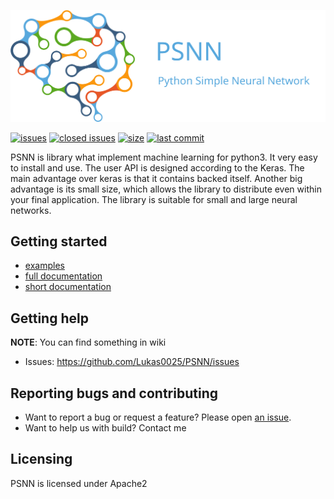 [![PSNN](https://raw.githubusercontent.com/Lukas0025/PSNN/master/assets/logo.svg?sanitize=true)](https://pypi.org/project/PSNN/)

[![issues](https://img.shields.io/github/issues/Lukas0025/PSNN)](https://github.com/Lukas0025/PSNN/issues)
[![closed issues](https://img.shields.io/github/issues-closed-raw/Lukas0025/PSNN)](https://github.com/Lukas0025/PSNN/issues)
[![size](https://img.shields.io/github/repo-size/Lukas0025/PSNN)](https://github.com/Lukas0025/PSNN/)
[![last commit](https://img.shields.io/github/last-commit/Lukas0025/PSNN)](https://github.com/Lukas0025/PSNN/)

PSNN is library what implement machine learning for python3. It very easy to install and use. The user API is designed according to the Keras. 
The main advantage over keras is that it contains backed itself. Another big advantage is its small size, which allows the library to distribute even within your final application. 
The library is suitable for small and large neural networks.

## Getting started

* [examples](https://github.com/Lukas0025/PSNN/tree/master/examples)
* [full documentation](https://psnn.readthedocs.io/en/latest/namespaces.html)
* [short documentation](https://psnn.readthedocs.io/en/latest/classPSNN_1_1model_1_1model.html)

## Getting help

**NOTE**: You can find something in wiki

* Issues: https://github.com/Lukas0025/PSNN/issues

## Reporting bugs and contributing

* Want to report a bug or request a feature? Please open [an issue](https://github.com/Lukas0025/PSNN/issues/new).
* Want to help us with build? Contact me

## Licensing

PSNN is licensed under Apache2
